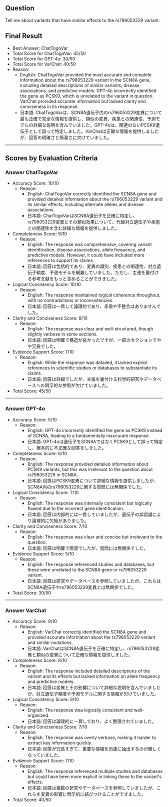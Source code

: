 ## Question

Tell me about variants that have similar effects to the rs796053229 variant.

## Final Result

- Best Answer: ChatTogoVar
- Total Score for ChatTogoVar: 45/50
- Total Score for GPT-4o: 30/50
- Total Score for VarChat: 40/50
- Reason:
  - English: ChatTogoVar provided the most accurate and complete information about the rs796053229 variant in the SCN8A gene, including detailed descriptions of similar variants, disease associations, and predictive models. GPT-4o incorrectly identified the gene as PCSK9, which is unrelated to the variant in question. VarChat provided accurate information but lacked clarity and conciseness in its response.
  - 日本語: ChatTogoVarは、SCN8A遺伝子内のrs796053229変異について最も正確で完全な情報を提供し、類似の変異、疾患との関連性、予測モデルの詳細な説明を含んでいました。GPT-4oは、関連のないPCSK9遺伝子として誤って特定しました。VarChatは正確な情報を提供しましたが、回答の明確さと簡潔さに欠けていました。

---

## Scores by Evaluation Criteria

### Answer ChatTogoVar
- Accuracy Score: 10/10
  - Reason: 
    - English: ChatTogoVar correctly identified the SCN8A gene and provided detailed information about the rs796053229 variant and its similar effects, including alternate alleles and disease associations.
    - 日本語: ChatTogoVarはSCN8A遺伝子を正確に特定し、rs796053229変異とその類似効果について、代替対立遺伝子や疾患との関連性を含む詳細な情報を提供しました。
- Completeness Score: 9/10
  - Reason: 
    - English: The response was comprehensive, covering variant identification, disease associations, allele frequency, and predictive models. However, it could have included more references to support its claims.
    - 日本語: 回答は包括的であり、変異の識別、疾患との関連性、対立遺伝子頻度、予測モデルを網羅していました。ただし、主張を裏付ける参考文献をもっと含めることができました。
- Logical Consistency Score: 10/10
  - Reason: 
    - English: The response maintained logical coherence throughout, with no contradictions or inconsistencies.
    - 日本語: 回答は一貫して論理的であり、矛盾や不整合はありませんでした。
- Clarity and Conciseness Score: 9/10
  - Reason: 
    - English: The response was clear and well-structured, though slightly verbose in some sections.
    - 日本語: 回答は明確で構造が良かったですが、一部のセクションでやや冗長でした。
- Evidence Support Score: 7/10
  - Reason: 
    - English: While the response was detailed, it lacked explicit references to scientific studies or databases to substantiate its claims.
    - 日本語: 回答は詳細でしたが、主張を裏付ける科学的研究やデータベースへの明示的な参照が欠けていました。
- Total Score: 45/50

---

### Answer GPT-4o
- Accuracy Score: 5/10
  - Reason: 
    - English: GPT-4o incorrectly identified the gene as PCSK9 instead of SCN8A, leading to a fundamentally inaccurate response.
    - 日本語: GPT-4oは遺伝子をSCN8AではなくPCSK9として誤って特定し、根本的に不正確な回答をしました。
- Completeness Score: 6/10
  - Reason: 
    - English: The response provided detailed information about PCSK9 variants, but this was irrelevant to the question about rs796053229 in SCN8A.
    - 日本語: 回答はPCSK9変異について詳細な情報を提供しましたが、SCN8A内のrs796053229に関する質問には無関係でした。
- Logical Consistency Score: 7/10
  - Reason: 
    - English: The response was internally consistent but logically flawed due to the incorrect gene identification.
    - 日本語: 回答は内部的には一貫していましたが、遺伝子の誤認識により論理的に欠陥がありました。
- Clarity and Conciseness Score: 7/10
  - Reason: 
    - English: The response was clear and concise but irrelevant to the question.
    - 日本語: 回答は明確で簡潔でしたが、質問には無関係でした。
- Evidence Support Score: 5/10
  - Reason: 
    - English: The response referenced studies and databases, but these were unrelated to the SCN8A gene or rs796053229 variant.
    - 日本語: 回答は研究やデータベースを参照していましたが、これらはSCN8A遺伝子やrs796053229変異とは無関係でした。
- Total Score: 30/50

---

### Answer VarChat
- Accuracy Score: 9/10
  - Reason: 
    - English: VarChat correctly identified the SCN8A gene and provided accurate information about the rs796053229 variant and similar mutations.
    - 日本語: VarChatはSCN8A遺伝子を正確に特定し、rs796053229変異と類似の変異について正確な情報を提供しました。
- Completeness Score: 8/10
  - Reason: 
    - English: The response included detailed descriptions of the variant and its effects but lacked information on allele frequency and predictive models.
    - 日本語: 回答は変異とその影響について詳細な説明を含んでいましたが、対立遺伝子頻度や予測モデルに関する情報が欠けていました。
- Logical Consistency Score: 9/10
  - Reason: 
    - English: The response was logically consistent and well-organized.
    - 日本語: 回答は論理的に一貫しており、よく整理されていました。
- Clarity and Conciseness Score: 7/10
  - Reason: 
    - English: The response was overly verbose, making it harder to extract key information quickly.
    - 日本語: 回答が冗長すぎて、重要な情報を迅速に抽出するのが難しくなっていました。
- Evidence Support Score: 7/10
  - Reason: 
    - English: The response referenced multiple studies and databases but could have been more explicit in linking these to the variant's effects.
    - 日本語: 回答は複数の研究やデータベースを参照していましたが、これらを変異の影響に明示的に結びつけることができました。
- Total Score: 40/50